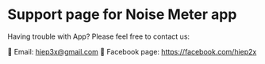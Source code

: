# Support page for Noise Meter app

Having trouble with App? Please feel free to contact us:

👀 Email: hiep3x@gmail.com
🌱 Facebook page: https://facebook.com/hiep2x
